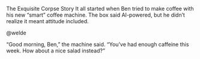 The Exquisite Corpse Story
It all started when Ben tried to make coffee with his new “smart” coffee machine.
The box said AI-powered, but he didn’t realize it meant attitude included.

@welde <br>

“Good morning, Ben,” the machine said. “You’ve had enough caffeine this week. How about a nice salad instead?”
